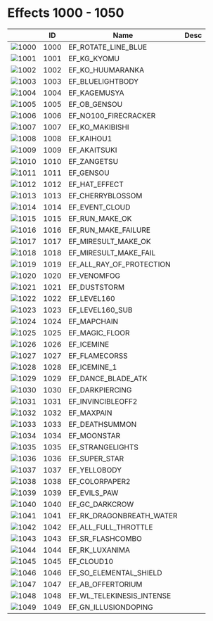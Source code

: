 # Effects 1000 - 1050

|    | ID | Name | Desc |
|----|----|------|------|
| ![1000](1000.gif) | 1000 | EF_ROTATE_LINE_BLUE |  |
| ![1001](1001.gif) | 1001 | EF_KG_KYOMU |  |
| ![1002](1002.gif) | 1002 | EF_KO_HUUMARANKA |  |
| ![1003](1003.gif) | 1003 | EF_BLUELIGHTBODY |  |
| ![1004](1004.gif) | 1004 | EF_KAGEMUSYA |  |
| ![1005](1005.gif) | 1005 | EF_OB_GENSOU |  |
| ![1006](1006.gif) | 1006 | EF_NO100_FIRECRACKER |  |
| ![1007](1007.gif) | 1007 | EF_KO_MAKIBISHI |  |
| ![1008](1008.gif) | 1008 | EF_KAIHOU1 |  |
| ![1009](1009.gif) | 1009 | EF_AKAITSUKI |  |
| ![1010](1010.gif) | 1010 | EF_ZANGETSU |  |
| ![1011](1011.gif) | 1011 | EF_GENSOU |  |
| ![1012](1012.gif) | 1012 | EF_HAT_EFFECT |  |
| ![1013](1013.gif) | 1013 | EF_CHERRYBLOSSOM |  |
| ![1014](1014.gif) | 1014 | EF_EVENT_CLOUD |  |
| ![1015](1015.gif) | 1015 | EF_RUN_MAKE_OK |  |
| ![1016](1016.gif) | 1016 | EF_RUN_MAKE_FAILURE |  |
| ![1017](1017.gif) | 1017 | EF_MIRESULT_MAKE_OK |  |
| ![1018](1018.gif) | 1018 | EF_MIRESULT_MAKE_FAIL |  |
| ![1019](1019.gif) | 1019 | EF_ALL_RAY_OF_PROTECTION |  |
| ![1020](1020.gif) | 1020 | EF_VENOMFOG |  |
| ![1021](1021.gif) | 1021 | EF_DUSTSTORM |  |
| ![1022](1022.gif) | 1022 | EF_LEVEL160 |  |
| ![1023](1023.gif) | 1023 | EF_LEVEL160_SUB |  |
| ![1024](1024.gif) | 1024 | EF_MAPCHAIN |  |
| ![1025](1025.gif) | 1025 | EF_MAGIC_FLOOR |  |
| ![1026](1026.gif) | 1026 | EF_ICEMINE |  |
| ![1027](1027.gif) | 1027 | EF_FLAMECORSS |  |
| ![1028](1028.gif) | 1028 | EF_ICEMINE_1 |  |
| ![1029](1029.gif) | 1029 | EF_DANCE_BLADE_ATK |  |
| ![1030](1030.gif) | 1030 | EF_DARKPIERCING |  |
| ![1031](1031.gif) | 1031 | EF_INVINCIBLEOFF2 |  |
| ![1032](1032.gif) | 1032 | EF_MAXPAIN |  |
| ![1033](1033.gif) | 1033 | EF_DEATHSUMMON |  |
| ![1034](1034.gif) | 1034 | EF_MOONSTAR |  |
| ![1035](1035.gif) | 1035 | EF_STRANGELIGHTS |  |
| ![1036](1036.gif) | 1036 | EF_SUPER_STAR |  |
| ![1037](1037.gif) | 1037 | EF_YELLOBODY |  |
| ![1038](1038.gif) | 1038 | EF_COLORPAPER2 |  |
| ![1039](1039.gif) | 1039 | EF_EVILS_PAW |  |
| ![1040](1040.gif) | 1040 | EF_GC_DARKCROW |  |
| ![1041](1041.gif) | 1041 | EF_RK_DRAGONBREATH_WATER |  |
| ![1042](1042.gif) | 1042 | EF_ALL_FULL_THROTTLE |  |
| ![1043](1043.gif) | 1043 | EF_SR_FLASHCOMBO |  |
| ![1044](1044.gif) | 1044 | EF_RK_LUXANIMA |  |
| ![1045](1045.gif) | 1045 | EF_CLOUD10 |  |
| ![1046](1046.gif) | 1046 | EF_SO_ELEMENTAL_SHIELD |  |
| ![1047](1047.gif) | 1047 | EF_AB_OFFERTORIUM |  |
| ![1048](1048.gif) | 1048 | EF_WL_TELEKINESIS_INTENSE |  |
| ![1049](1049.gif) | 1049 | EF_GN_ILLUSIONDOPING |  |
